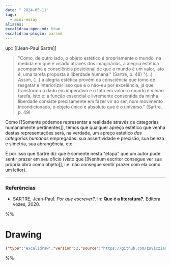 ```yaml
---
date: " 2024-05-11"
tags:
  - mini-essay
aliases: 
excalidraw-open-md: true
excalidraw-plugin: parsed
---
```

up:: [[Jean-Paul Sartre]]

> "Como, de outro lado, o objeto estético é propriamente o mundo, na medida em que é visado através dos imaginários, a alegria estética acompanha a consciência posicional de que o mundo é um valor, isto é, uma tarefa proposta à liberdade humana." (Sartre, p. 48) "(...) Assim, (...) a alegria estética provém da consciência que tomo de resgatar e interiorizar isso que é o não-eu por excelência, já que transformo o dado em imperativo e o fato em valor: o mundo é *minha* tarefa, isto é: a função essencial e livremente consentida da minha liberdade consiste precisamente em fazer vir ao ser, num movimento incondicionado, o objeto único e absoluto que é o universo." (Sartre, p. 49)

Como [[Somente podemos representar a realidade através de categorias humanamente pertinentes]], temos que qualquer apreço estético que venha destas representações será, na verdade, um apreço estético *das categorias humanas* empregadas: sua assertividade e precisão, sua beleza e simetria, sua abrangência, etc. 

É por isso que Sartre diz que é somente nesta "etapa" que um autor pode sentir prazer em seu ofício (visto que [[Nenhum escritor consegue ver sua própria obra como objeto]], i.e. não consegue sentir prazer com ela como um leitor).

---
### Referências
- SARTRE, Jean-Paul. *Por que escrever?*. In: **Que é a literatura?**. Editora vozes, 2020.

%%
# Drawing
```json
{"type":"excalidraw","version":2,"source":"https://github.com/zsviczian/obsidian-excalidraw-plugin/releases/tag/2.1.5","elements":[],"appState":{"gridSize":null,"viewBackgroundColor":"#ffffff"}}
```
%%
